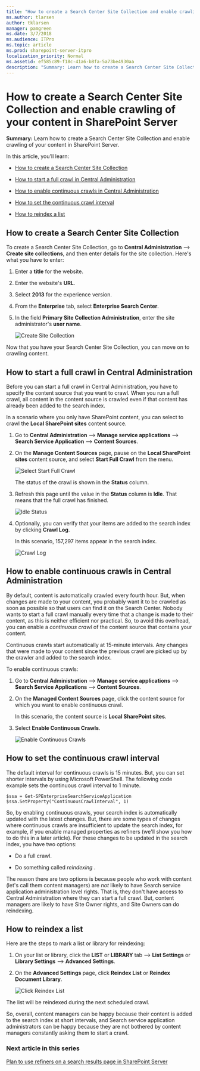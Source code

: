 ```yaml
---
title: "How to create a Search Center Site Collection and enable crawling of your content in SharePoint Server"
ms.author: tlarsen
author: tklarsen
manager: pamgreen
ms.date: 3/7/2018
ms.audience: ITPro
ms.topic: article
ms.prod: sharepoint-server-itpro
localization_priority: Normal
ms.assetid: ef585c89-f18c-41a6-b8fa-5a73be4930aa
description: "Summary: Learn how to create a Search Center Site Collection and enable crawling of your content in SharePoint Server."
---
```


# How to create a Search Center Site Collection and enable crawling of your content in SharePoint Server

 **Summary:** Learn how to create a Search Center Site Collection and enable crawling of your content in SharePoint Server. 
  
In this article, you'll learn:
  
- [How to create a Search Center Site Collection](how-to-create-a-search-center-site-collection-and-enable-crawling-of-your-conten.md#BKMK_HowtoCreateaSearchCenterSiteCollection)
    
- [How to start a full crawl in Central Administration](how-to-create-a-search-center-site-collection-and-enable-crawling-of-your-conten.md#BKMK_HowtoStartaFullCrawlinCentralAdministration)
    
- [How to enable continuous crawls in Central Administration](how-to-create-a-search-center-site-collection-and-enable-crawling-of-your-conten.md#BKMK_HowtoEnableContinuousCrawlsinCentralAdministration)
    
- [How to set the continuous crawl interval](how-to-create-a-search-center-site-collection-and-enable-crawling-of-your-conten.md#BKMK_HowtoSettheContinuousCrawlInterval)
    
- [How to reindex a list](how-to-create-a-search-center-site-collection-and-enable-crawling-of-your-conten.md#BKMK_HowtoReindexaList)
    
## How to create a Search Center Site Collection
<a name="BKMK_HowtoCreateaSearchCenterSiteCollection"> </a>

To create a Search Center Site Collection, go to **Central Administration** --> **Create site collections**, and then enter details for the site collection. Here's what you have to enter: 
  
1. Enter a **title** for the website. 
    
2. Enter the website's **URL**. 
    
3. Select **2013** for the experience version. 
    
4. From the **Enterprise** tab, select **Enterprise Search Center**. 
    
5. In the field **Primary Site Collection Administration**, enter the site administrator's **user name**. 
    
     ![Create Site Collection](../media/OTCSP_CreateSiteCollection.png)
  
Now that you have your Search Center Site Collection, you can move on to crawling content.
  
## How to start a full crawl in Central Administration
<a name="BKMK_HowtoStartaFullCrawlinCentralAdministration"> </a>

Before you can start a full crawl in Central Administration, you have to specify the content source that you want to crawl. When you run a full crawl, all content in the content source is crawled even if that content has already been added to the search index.
  
In a scenario where you only have SharePoint content, you can select to crawl the **Local SharePoint sites** content source. 
  
1. Go to **Central Administration** --> **Manage service applications** --> **Search Service Application** --> **Content Sources**. 
    
2. On the **Manage Content Sources** page, pause on the **Local SharePoint sites** content source, and select **Start Full Crawl** from the menu. 
    
     ![Select Start Full Crawl](../media/OTCSP_StartFullCrawl.png)
  
    The status of the crawl is shown in the **Status** column. 
    
3. Refresh this page until the value in the **Status** column is **Idle**. That means that the full crawl has finished. 
    
     ![Idle Status](../media/OTCSP_IdleStatus.png)
  
4. Optionally, you can verify that your items are added to the search index by clicking **Crawl Log**. 
    
    In this scenario, 157,297 items appear in the search index.
    
     ![Crawl Log](../media/OTCSP_CrawlLog.png)
  
## How to enable continuous crawls in Central Administration
<a name="BKMK_HowtoEnableContinuousCrawlsinCentralAdministration"> </a>

By default, content is automatically crawled every fourth hour. But, when changes are made to your content, you probably want it to be crawled as soon as possible so that users can find it on the Search Center. Nobody wants to start a full crawl manually every time that a change is made to their content, as this is neither efficient nor practical. So, to avoid this overhead, you can enable a  *continuous crawl*  of the content source that contains your content. 
  
Continuous crawls start automatically at 15-minute intervals. Any changes that were made to your content since the previous crawl are picked up by the crawler and added to the search index.
  
To enable continuous crawls:
  
1. Go to **Central Administration** --> **Manage service applications** --> **Search Service Applications** --> **Content Sources**. 
    
2. On the **Managed Content Sources** page, click the content source for which you want to enable continuous crawl. 
    
    In this scenario, the content source is **Local SharePoint sites**. 
    
3. Select **Enable Continuous Crawls**. 
    
     ![Enable Continuous Crawls](../media/OTCSP_EnableContinuousCrawls.png)
  
## How to set the continuous crawl interval
<a name="BKMK_HowtoSettheContinuousCrawlInterval"> </a>

The default interval for continuous crawls is 15 minutes. But, you can set shorter intervals by using Microsoft PowerShell. The following code example sets the continuous crawl interval to 1 minute.
  
```
$ssa = Get-SPEnterpriseSearchServiceApplication
$ssa.SetProperty("ContinuousCrawlInterval", 1)
```

So, by enabling continuous crawls, your search index is automatically updated with the latest changes. But, there are some types of changes where continuous crawls are insufficient to update the search index, for example, if you enable managed properties as refiners (we'll show you how to do this in a later article). For these changes to be updated in the search index, you have two options:
  
- Do a full crawl.
    
- Do something called  *reindexing*  . 
    
The reason there are two options is because people who work with content (let's call them content managers) are  *not*  likely to have Search service application administration level rights. That is, they don't have access to Central Administration where they can start a full crawl. But, content managers are likely to have Site Owner rights, and Site Owners can do reindexing. 
  
## How to reindex a list
<a name="BKMK_HowtoReindexaList"> </a>

Here are the steps to mark a list or library for reindexing:
  
1. On your list or library, click the **LIST** or **LIBRARY** tab --> **List Settings** or **Library Settings** --> **Advanced Settings**. 
    
2. On the **Advanced Settings** page, click **Reindex List** or **Reindex Document Library**. 
    
     ![Click Reindex List](../media/OTCSP_ReindexList.png)
  
The list will be reindexed during the next scheduled crawl.
    
So, overall, content managers can be happy because their content is added to the search index at short intervals, and Search service application administrators can be happy because they are not bothered by content managers constantly asking them to start a crawl.
  
### Next article in this series

[Plan to use refiners on a search results page in SharePoint Server](plan-to-use-refiners-on-a-search-results-page.md)
  

